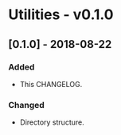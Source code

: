 # Utilities - v0.1.0

## [0.1.0] - 2018-08-22

### Added
- This CHANGELOG.

### Changed
- Directory structure.
